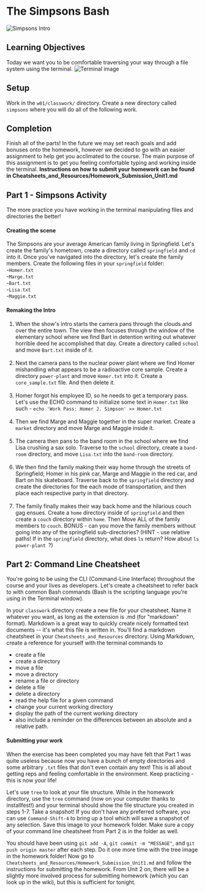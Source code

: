 # The Simpsons Bash

![Simpsons Intro](https://github.com/ga-students/blue_steel/raw/master/u1_introduction/d01_bash/student/images/simpsons.gif)

## Learning Objectives

Today we want you to be comfortable traversing your way through a file system using the terminal.
![Terminal image](https://camo.githubusercontent.com/a5b3ba816df436e40d059312f25d388836d8890c/687474703a2f2f706978616261792e636f6d2f7374617469632f75706c6f6164732f70686f746f2f323031332f30372f31332f31332f34312f626173682d3136313338325f3634302e706e67)
## Setup
Work in the `w01/classwork/` directory. Create a new directory called `simpsons` where you will do all of the following work.

## Completion
Finish all of the parts! In the future we may set reach goals and add bonuses onto the homework, however we decided to go with an easier assignment to help get you acclimated to the course. The main purpose of this assignment is to get you feeling comfortable typing and working inside the terminal. **Instructions on how to submit your homework can be found in Cheatsheets_and_Resources/Homework_Submission_Unit1.md**

## Part 1 - Simpsons Activity
The more practice you have working in the terminal manipulating files and directories the better!

#### Creating the scene
The Simpsons are your average American family living in Springfield. Let's create the family's hometown, create a directory called `springfield` and `cd` into it. Once you've navigated into the directory, let's create the family members. Create the following files in your `springfield` folder:
<br>
-`Homer.txt`<br>
-`Marge.txt`<br>
-`Bart.txt`<br>
-`Lisa.txt`<br>
-`Maggie.txt`<br>

#### Remaking the Intro
1. When the show's intro starts the camera pans through the clouds and over the entire town. The view then focuses through the window of the elementary school where we find Bart in detention writing out whatever horrible deed he accomplished that day. Create a directory called `school` and move `Bart.txt` inside of it.<br><br>
2. Next the camera pans to the nuclear power plant where we find Homer mishandling what appears to be a radioactive core sample. Create a directory `power-plant` and move `Homer.txt` into it. Create a `core_sample.txt` file. And then delete it.<br><br>
3. Homer forgot his employee ID, so he needs to get a temporary pass. Let's use the ECHO command to initialize some text in `Homer.txt` like such - ` echo 'Work Pass: Homer J. Simpson' >> Homer.txt `<br><br>
4. Then we find Marge and Maggie together in the super market. Create a `market` directory and move Marge and Maggie inside it.<br><br>
5. The camera then pans to the band room in the school where we find Lisa crushing a sax solo. Traverse to the `school` directory, create a `band-room` directory, and move `Lisa.txt` into the `band-room` directory.<br><br>
6. We then find the family making their way home through the streets of Springfield; Homer in his pink car, Marge and Maggie in the red car, and Bart on his skateboard. Traverse back to the `springfield` directory and create the directories for the each mode of transportation, and then place each respective party in that directory.<br><br>
7. The family finally makes their way back home and the hilarious couch gag ensues. Create a `home` directory inside of `springfield` and then create a `couch` directory within `home`. Then Move ALL of the family members to `couch`. BONUS - can you move the family members without going into any of the springfield sub-directories? (HINT - use relative paths! If in the `springfield` directory, what does ` ls ` return? How about `ls power-plant `?)

## Part 2: Command Line Cheatsheet

You're going to be using the CLI (Command-Line Interface) throughout the course and your lives as developers. Let's create a cheatsheet to refer back to with common Bash commands (Bash is the scripting language you're using in the Terminal window).

In your `classwork` directory create a new file for your cheatsheet. Name it whatever you want, as long as the extension is .md (for "markdown" format). Markdown is a great way to quickly create nicely formatted text documents -- it's what this file is written in. You'll find a markdown cheatsheet in your `Cheatsheets_and_Resources` directory. Using Markdown, create a reference for yourself with the terminal commands to

* create a file
* create a directory
* move a file
* move a directory
* rename a file or directory
* delete a file
* delete a directory
* read the help file for a given command
* change your current working directory
* display the path of the current working directory
* also include a reminder on the differences between an absolute and a relative path.

#### Submitting your work
When the exercise has been completed you may have felt that Part 1 was quite useless because now you have a bunch of empty directories and some arbitrary `.txt` files that don't even contain any text! This is all about getting reps and feeling comfortable in the environment. Keep practicing - this is now your life!

Let's use ` tree ` to look at your file structure. While in the homework directory, use the ` tree ` command (now on your computer thanks to installfest!) and your terminal should show the file structure you created in steps 1-7. Take a snapshot! If you don't have any preferred software, you can use ` Command-Shift-4 ` to bring up a tool which will save a snapshot of any selection. Save this image to your homework folder. Make sure a copy of your command line cheatsheet from Part 2 is in the folder as well.

You should have been using ` git add -A `, ` git commit -m "MESSAGE" `, and ` git push origin master ` after each step. Do it one more time with the tree image in the homework folder! Now go to `Cheatsheets_and_Resources/Homework_Submission_Unit1.md` and follow the instructions for submitting the homework. From Unit 2 on, there will be a slightly more involved process for submitting homework (which you can look up in the wiki), but this is sufficient for tonight.
